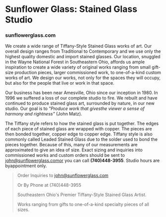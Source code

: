 # Sunflower Glass: Stained Glass Studio
### sunflowerglass.com

We create a wide range of Tiffany-Style Stained Glass works of art. Our overall design ranges from Traditional to Contemporary and we use only the highest quality domestic and import stained glasses. Our location, snuggled in the Wayne National Forest in Southeastern Ohio, affords us ample inspiration to create a wide variety of original works ranging from small gift-size production pieces, larger commissioned work, to one-of-a-kind custom works of art. We design our works, not only for the spaces they will occupy, but also for the people that live or work in that space.

Our business has been near Amesville, Ohio since our inception in 1980. In 1996 we suffered a loss of our complete studio to fire. We rebuilt and have continued to produce stained glass art, surrounded by nature, in our new studio. Our goal is to _"Produce work that givesthe viewer a sense of harmony and rightness"_ (John Matz).

The Tiffany style refers to how the stained glass is put together. The edges of each piece of stained glass are wrapped with copper. The pieces are then bonded together, copper edge to copper edge. Tiffany style is also commonly called Leaded Stained Glass due to the solder used to bond the pieces together.  Because of this, many of our measurements are approximated to give an idea of size. Exact sizing and inquiries into commissioned works and custom orders should be sent to john@sunflowerglass.comor you can call **(740)448-3955**. Studio hours are byappointment only.

> Order Inquiries to <a href="mailto:john@sunflowerglass.com">john@sunflowerglass.com</a>
> 
> Or By Phone at (740)448-3955
> 
> Southeastern Ohio's Premier Tiffany-Style Stained Glass Artist.
> 
> Works ranging from gifts to one-of-a-kind specialty pieces of all
sizes.
